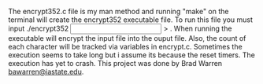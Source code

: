 The encrypt352.c file is my man method and running "make" on the terminal
will create the encrypt352 executable file. To run this file you must input
./encrypt352 <input file> > <output file>. When running the executable will
encrypt the input file into the ouput file. Also, the count of each character
will be tracked via variables in encrypt.c. Sometimes the execution seems to
take long but i assume its because the reset timers. The execution has yet to
crash. This project was done by Brad Warren bawarren@iastate.edu.
